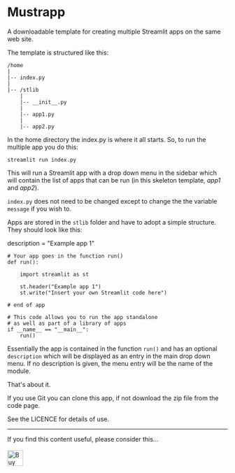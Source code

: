 # Mustrapp

A downloadable template for creating multiple Streamlit apps on the same web site.

The template is structured like this:


    /home
    |
    |-- index.py
    |
    |-- /stlib
        |
        |-- __init__.py
        |
        |-- app1.py
        |
        |-- app2.py

In the home directory the index.py is where it all starts. So, to run the multiple app you do this:

    streamlit run index.py

This will run a Streamlit app with a drop down menu in the sidebar which will contain the list of apps that can be run (in this skeleton template, _app1_ and _app2_).

```index.py``` does not need to be changed except to change the the variable ```message``` if you wish to.

Apps are stored in the ```stlib``` folder and have to adopt a simple structure. They should look like this:

description = "Example app 1"

    # Your app goes in the function run()
    def run():
            
        import streamlit as st

        st.header("Example app 1")
        st.write("Insert your own Streamlit code here")

    # end of app

    # This code allows you to run the app standalone
    # as well as part of a library of apps
    if __name__ == "__main__":
        run()

Essentially the app is contained in the function ```run()``` and has an optional ```description``` which will be displayed as an entry in the main drop down menu. If no description is given, the menu entry will be the name of the module.

That's about it.

If you use Git you can clone this app, if not download the zip file from the code page.

See the LICENCE for details of use.

---

If you find this content useful, please consider this... <br/><br/>
<a href='https://ko-fi.com/M4M64THKG' target='_blank'><img height='36' style='border:0px;height:36px;' src='https://cdn.ko-fi.com/cdn/kofi2.png?v=2' border='0' alt='Buy Me a Coffee at ko-fi.com' /></a>